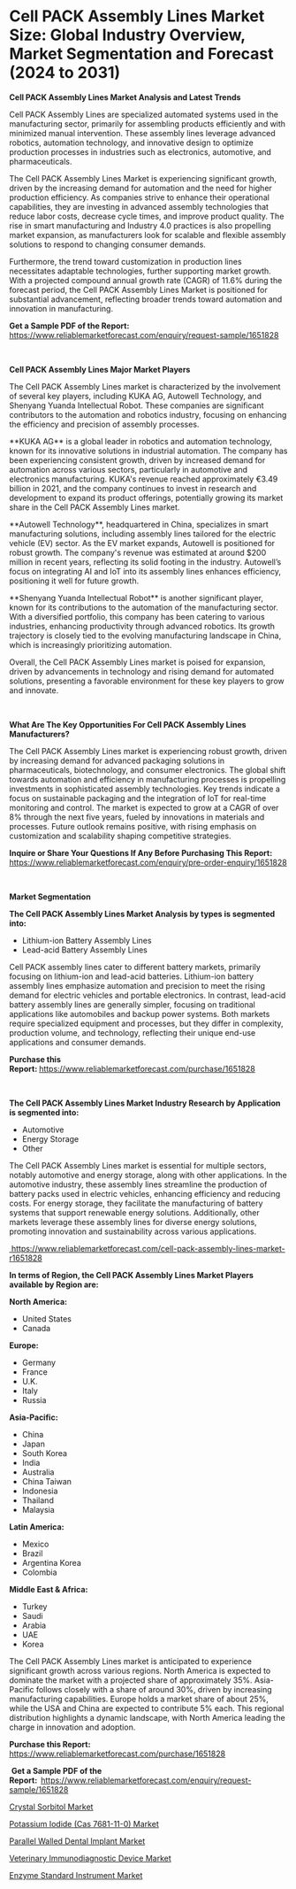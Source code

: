 <p><h1>Cell PACK Assembly Lines Market Size: Global Industry Overview, Market Segmentation and Forecast (2024 to 2031)</h1></p><p><strong>Cell PACK Assembly Lines Market Analysis and Latest Trends</strong></p>
<p><p>Cell PACK Assembly Lines are specialized automated systems used in the manufacturing sector, primarily for assembling products efficiently and with minimized manual intervention. These assembly lines leverage advanced robotics, automation technology, and innovative design to optimize production processes in industries such as electronics, automotive, and pharmaceuticals. </p><p>The Cell PACK Assembly Lines Market is experiencing significant growth, driven by the increasing demand for automation and the need for higher production efficiency. As companies strive to enhance their operational capabilities, they are investing in advanced assembly technologies that reduce labor costs, decrease cycle times, and improve product quality. The rise in smart manufacturing and Industry 4.0 practices is also propelling market expansion, as manufacturers look for scalable and flexible assembly solutions to respond to changing consumer demands. </p><p>Furthermore, the trend toward customization in production lines necessitates adaptable technologies, further supporting market growth. With a projected compound annual growth rate (CAGR) of 11.6% during the forecast period, the Cell PACK Assembly Lines Market is positioned for substantial advancement, reflecting broader trends toward automation and innovation in manufacturing. </p></p>
<p><strong>Get a Sample PDF of the Report:&nbsp;</strong> <a href="https://www.reliablemarketforecast.com/enquiry/request-sample/1651828?utm_campaign=1134&utm_medium=2&utm_source=Github&utm_content=ia&utm_term=12102024&utm_id=cell-pack-assembly-lines">https://www.reliablemarketforecast.com/enquiry/request-sample/1651828</a></p>
<p>&nbsp;</p>
<p><strong>Cell PACK Assembly Lines Major Market Players</strong></p>
<p><p>The Cell PACK Assembly Lines market is characterized by the involvement of several key players, including KUKA AG, Autowell Technology, and Shenyang Yuanda Intellectual Robot. These companies are significant contributors to the automation and robotics industry, focusing on enhancing the efficiency and precision of assembly processes.</p><p>**KUKA AG** is a global leader in robotics and automation technology, known for its innovative solutions in industrial automation. The company has been experiencing consistent growth, driven by increased demand for automation across various sectors, particularly in automotive and electronics manufacturing. KUKA's revenue reached approximately €3.49 billion in 2021, and the company continues to invest in research and development to expand its product offerings, potentially growing its market share in the Cell PACK Assembly Lines market.</p><p>**Autowell Technology**, headquartered in China, specializes in smart manufacturing solutions, including assembly lines tailored for the electric vehicle (EV) sector. As the EV market expands, Autowell is positioned for robust growth. The company's revenue was estimated at around $200 million in recent years, reflecting its solid footing in the industry. Autowell’s focus on integrating AI and IoT into its assembly lines enhances efficiency, positioning it well for future growth.</p><p>**Shenyang Yuanda Intellectual Robot** is another significant player, known for its contributions to the automation of the manufacturing sector. With a diversified portfolio, this company has been catering to various industries, enhancing productivity through advanced robotics. Its growth trajectory is closely tied to the evolving manufacturing landscape in China, which is increasingly prioritizing automation.</p><p>Overall, the Cell PACK Assembly Lines market is poised for expansion, driven by advancements in technology and rising demand for automated solutions, presenting a favorable environment for these key players to grow and innovate.</p></p>
<p>&nbsp;</p>
<p><strong>What Are The Key Opportunities For Cell PACK Assembly Lines Manufacturers?</strong></p>
<p><p>The Cell PACK Assembly Lines market is experiencing robust growth, driven by increasing demand for advanced packaging solutions in pharmaceuticals, biotechnology, and consumer electronics. The global shift towards automation and efficiency in manufacturing processes is propelling investments in sophisticated assembly technologies. Key trends indicate a focus on sustainable packaging and the integration of IoT for real-time monitoring and control. The market is expected to grow at a CAGR of over 8% through the next five years, fueled by innovations in materials and processes. Future outlook remains positive, with rising emphasis on customization and scalability shaping competitive strategies.</p></p>
<p><strong>Inquire or Share Your Questions If Any Before Purchasing This Report:</strong> <a href="https://www.reliablemarketforecast.com/enquiry/pre-order-enquiry/1651828?utm_campaign=1134&utm_medium=2&utm_source=Github&utm_content=ia&utm_term=12102024&utm_id=cell-pack-assembly-lines">https://www.reliablemarketforecast.com/enquiry/pre-order-enquiry/1651828</a></p>
<p>&nbsp;</p>
<p><strong>Market Segmentation</strong></p>
<p><strong>The Cell PACK Assembly Lines Market Analysis by types is segmented into:</strong></p>
<p><ul><li>Lithium-ion Battery Assembly Lines</li><li>Lead-acid Battery Assembly Lines</li></ul></p>
<p><p>Cell PACK assembly lines cater to different battery markets, primarily focusing on lithium-ion and lead-acid batteries. Lithium-ion battery assembly lines emphasize automation and precision to meet the rising demand for electric vehicles and portable electronics. In contrast, lead-acid battery assembly lines are generally simpler, focusing on traditional applications like automobiles and backup power systems. Both markets require specialized equipment and processes, but they differ in complexity, production volume, and technology, reflecting their unique end-use applications and consumer demands.</p></p>
<p><strong>Purchase this Report:&nbsp;</strong><a href="https://www.reliablemarketforecast.com/purchase/1651828?utm_campaign=1134&utm_medium=2&utm_source=Github&utm_content=ia&utm_term=12102024&utm_id=cell-pack-assembly-lines">https://www.reliablemarketforecast.com/purchase/1651828</a></p>
<p>&nbsp;</p>
<p><strong>The Cell PACK Assembly Lines Market Industry Research by Application is segmented into:</strong></p>
<p><ul><li>Automotive</li><li>Energy Storage</li><li>Other</li></ul></p>
<p><p>The Cell PACK Assembly Lines market is essential for multiple sectors, notably automotive and energy storage, along with other applications. In the automotive industry, these assembly lines streamline the production of battery packs used in electric vehicles, enhancing efficiency and reducing costs. For energy storage, they facilitate the manufacturing of battery systems that support renewable energy solutions. Additionally, other markets leverage these assembly lines for diverse energy solutions, promoting innovation and sustainability across various applications.</p></p>
<p><a href="https://www.reliablemarketforecast.com/cell-pack-assembly-lines-market-r1651828?utm_campaign=1134&utm_medium=2&utm_source=Github&utm_content=ia&utm_term=12102024&utm_id=cell-pack-assembly-lines">&nbsp;https://www.reliablemarketforecast.com/cell-pack-assembly-lines-market-r1651828</a></p>
<p><strong>In terms of Region, the Cell PACK Assembly Lines Market Players available by Region are:</strong></p>
<p>
    <p> <strong> North America: </strong>
        <ul>
            <li>United States</li>
            <li>Canada</li>
        </ul>
        </p> 
    <p> <strong> Europe: </strong>
        <ul>
            <li>Germany</li>
            <li>France</li>
            <li>U.K.</li>
            <li>Italy</li>
            <li>Russia</li>
        </ul>
        </p> 
    <p> <strong> Asia-Pacific: </strong>
        <ul>
            <li>China</li>
            <li>Japan</li>
            <li>South Korea</li>
            <li>India</li>
            <li>Australia</li>
            <li>China Taiwan</li>
            <li>Indonesia</li>
            <li>Thailand</li>
            <li>Malaysia</li>
        </ul>
        </p> 
    <p> <strong> Latin America: </strong>
        <ul>
            <li>Mexico</li>
            <li>Brazil</li>
            <li>Argentina Korea</li>
            <li>Colombia</li>
        </ul>
        </p> 
    <p> <strong> Middle East & Africa: </strong>
        <ul>
            <li>Turkey</li>
            <li>Saudi</li>
            <li>Arabia</li>
            <li>UAE</li>
            <li>Korea</li>
        </ul>
    </p>
    </p>
<p><p>The Cell PACK Assembly Lines market is anticipated to experience significant growth across various regions. North America is expected to dominate the market with a projected share of approximately 35%. Asia-Pacific follows closely with a share of around 30%, driven by increasing manufacturing capabilities. Europe holds a market share of about 25%, while the USA and China are expected to contribute 5% each. This regional distribution highlights a dynamic landscape, with North America leading the charge in innovation and adoption.</p></p>
<p><strong>Purchase this Report: </strong><a href="https://www.reliablemarketforecast.com/purchase/1651828?utm_campaign=1134&utm_medium=2&utm_source=Github&utm_content=ia&utm_term=12102024&utm_id=cell-pack-assembly-lines">https://www.reliablemarketforecast.com/purchase/1651828</a></p>
<p>&nbsp;<strong>Get a Sample PDF of the Report:&nbsp;&nbsp;</strong><a href="https://www.reliablemarketforecast.com/enquiry/request-sample/1651828?utm_campaign=1134&utm_medium=2&utm_source=Github&utm_content=ia&utm_term=12102024&utm_id=cell-pack-assembly-lines">https://www.reliablemarketforecast.com/enquiry/request-sample/1651828</a></p>
<p><strong></strong></p>
<p><p><a href="https://www.linkedin.com/pulse/crystal-sorbitol-market-growth-outlook-from-2024-2031-vr45c?utm_campaign=1134&utm_medium=2&utm_source=Github&utm_content=ia&utm_term=12102024&utm_id=cell-pack-assembly-lines">Crystal Sorbitol Market</a></p><p><a href="https://github.com/RickHolmes3/Market-Research-Report-List-6/blob/main/potassium-iodide-cas-7681-11-0-market.md?utm_campaign=1134&utm_medium=2&utm_source=Github&utm_content=ia&utm_term=12102024&utm_id=cell-pack-assembly-lines">Potassium Iodide (Cas 7681-11-0) Market</a></p><p><a href="https://www.linkedin.com/pulse/evolution-parallel-walled-dental-implant-market-key-shifts-0xl1c?utm_campaign=1134&utm_medium=2&utm_source=Github&utm_content=ia&utm_term=12102024&utm_id=cell-pack-assembly-lines">Parallel Walled Dental Implant Market</a></p><p><a href="https://www.linkedin.com/pulse/market-forecasting-change-global-veterinary-immunodiagnostic-b1nlc?utm_campaign=1134&utm_medium=2&utm_source=Github&utm_content=ia&utm_term=12102024&utm_id=cell-pack-assembly-lines">Veterinary Immunodiagnostic Device Market</a></p><p><a href="https://github.com/Krish2023na/Market-Research-Report-List-6/blob/main/enzyme-standard-instrument-market.md?utm_campaign=1134&utm_medium=2&utm_source=Github&utm_content=ia&utm_term=12102024&utm_id=cell-pack-assembly-lines">Enzyme Standard Instrument Market</a></p></p>